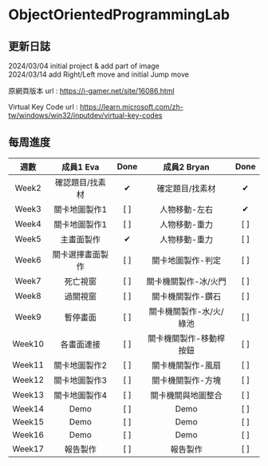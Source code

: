 # ObjectOrientedProgrammingLab
## 更新日誌
2024/03/04 initial project & add part of image  
2024/03/14 add Right/Left move and initial Jump move   

原網頁版本 
url : https://i-gamer.net/site/16086.html

Virtual Key Code
url : https://learn.microsoft.com/zh-tw/windows/win32/inputdev/virtual-key-codes

## 每周進度
|  週數   |  成員1 Eva  |   Done   | 成員2 Bryan|Done|
|  :---:  |   :---:    | :---:    | :---:    | :---:    |
|Week2    |確認題目/找素材| &#10004; |確定題目/找素材| &#10004; |
|Week3    |關卡地圖製作1| [ ] |人物移動-左右| &#10004; |
|Week4    |關卡地圖製作1| [ ] |人物移動-重力| [ ] |
|Week5    |主畫面製作| &#10004; |人物移動-重力| [ ] |
|Week6    |關卡選擇畫面製作| [ ] |關卡地圖製作-判定| [ ] |
|Week7    |死亡視窗| [ ] |關卡機關製作-冰/火門| [ ] |
|Week8    |過關視窗| [ ] |關卡機關製作-鑽石| [ ] |
|Week9    |暫停畫面| [ ] |關卡機關製作-水/火/綠池| [ ] |
|Week10   |各畫面連接| [ ] |關卡機關製作-移動桿按鈕| [ ] |
|Week11   |關卡地圖製作2| [ ] |關卡機關製作-風扇| [ ] |
|Week12   |關卡地圖製作3| [ ] |關卡機關製作-方塊| [ ] |
|Week13   |關卡地圖製作4| [ ] |關卡機關與地圖整合| [ ] |
|Week14   |Demo| [ ] |Demo| [ ] |
|Week15   |Demo| [ ] |Demo| [ ] |
|Week16   |Demo| [ ] |Demo| [ ] |
|Week17   |報告製作| [ ] |報告製作| [ ] |

